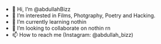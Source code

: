 - 👋 Hi, I’m @abdullahBizz
- 👀 I’m interested in Films, Photgraphy, Poetry and Hacking.
- 🌱 I’m currently learning nothin
- 💞️ I’m looking to collaborate on nothin rn
- 📫 How to reach me (Instagram: @abdullah_bizz)

<!---
abdullahBizz/abdullahBizz is a ✨ special ✨ repository because its `README.md` (this file) appears on your GitHub profile.
You can click the Preview link to take a look at your changes.
--->
